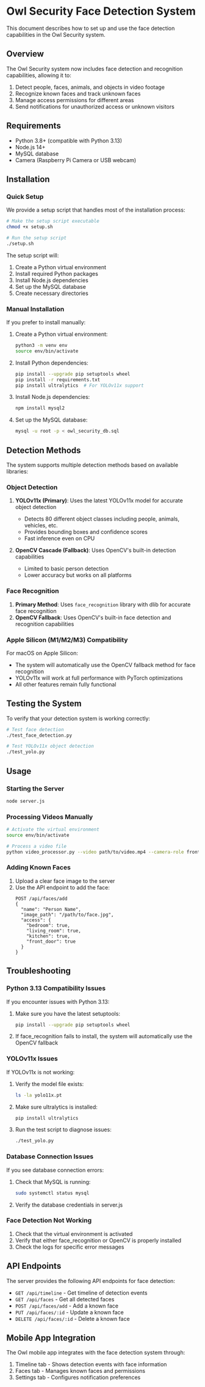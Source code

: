 # Owl Security Face Detection System

This document describes how to set up and use the face detection capabilities in the Owl Security system.

## Overview

The Owl Security system now includes face detection and recognition capabilities, allowing it to:

1. Detect people, faces, animals, and objects in video footage
2. Recognize known faces and track unknown faces
3. Manage access permissions for different areas
4. Send notifications for unauthorized access or unknown visitors

## Requirements

- Python 3.8+ (compatible with Python 3.13)
- Node.js 14+
- MySQL database
- Camera (Raspberry Pi Camera or USB webcam)

## Installation

### Quick Setup

We provide a setup script that handles most of the installation process:

```bash
# Make the setup script executable
chmod +x setup.sh

# Run the setup script
./setup.sh
```

The setup script will:
1. Create a Python virtual environment
2. Install required Python packages
3. Install Node.js dependencies
4. Set up the MySQL database
5. Create necessary directories

### Manual Installation

If you prefer to install manually:

1. Create a Python virtual environment:
   ```bash
   python3 -m venv env
   source env/bin/activate
   ```

2. Install Python dependencies:
   ```bash
   pip install --upgrade pip setuptools wheel
   pip install -r requirements.txt
   pip install ultralytics  # For YOLOv11x support
   ```

3. Install Node.js dependencies:
   ```bash
   npm install mysql2
   ```

4. Set up the MySQL database:
   ```bash
   mysql -u root -p < owl_security_db.sql
   ```

## Detection Methods

The system supports multiple detection methods based on available libraries:

### Object Detection

1. **YOLOv11x (Primary)**: Uses the latest YOLOv11x model for accurate object detection
   - Detects 80 different object classes including people, animals, vehicles, etc.
   - Provides bounding boxes and confidence scores
   - Fast inference even on CPU

2. **OpenCV Cascade (Fallback)**: Uses OpenCV's built-in detection capabilities
   - Limited to basic person detection
   - Lower accuracy but works on all platforms

### Face Recognition

1. **Primary Method**: Uses `face_recognition` library with dlib for accurate face recognition
2. **OpenCV Fallback**: Uses OpenCV's built-in face detection and recognition capabilities

### Apple Silicon (M1/M2/M3) Compatibility

For macOS on Apple Silicon:
- The system will automatically use the OpenCV fallback method for face recognition
- YOLOv11x will work at full performance with PyTorch optimizations
- All other features remain fully functional

## Testing the System

To verify that your detection system is working correctly:

```bash
# Test face detection
./test_face_detection.py

# Test YOLOv11x object detection
./test_yolo.py
```

## Usage

### Starting the Server

```bash
node server.js
```

### Processing Videos Manually

```bash
# Activate the virtual environment
source env/bin/activate

# Process a video file
python video_processor.py --video path/to/video.mp4 --camera-role front_door
```

### Adding Known Faces

1. Upload a clear face image to the server
2. Use the API endpoint to add the face:
   ```
   POST /api/faces/add
   {
     "name": "Person Name",
     "image_path": "/path/to/face.jpg",
     "access": {
       "bedroom": true,
       "living_room": true,
       "kitchen": true,
       "front_door": true
     }
   }
   ```

## Troubleshooting

### Python 3.13 Compatibility Issues

If you encounter issues with Python 3.13:

1. Make sure you have the latest setuptools:
   ```bash
   pip install --upgrade pip setuptools wheel
   ```

2. If face_recognition fails to install, the system will automatically use the OpenCV fallback

### YOLOv11x Issues

If YOLOv11x is not working:

1. Verify the model file exists:
   ```bash
   ls -la yolo11x.pt
   ```

2. Make sure ultralytics is installed:
   ```bash
   pip install ultralytics
   ```

3. Run the test script to diagnose issues:
   ```bash
   ./test_yolo.py
   ```

### Database Connection Issues

If you see database connection errors:

1. Check that MySQL is running:
   ```bash
   sudo systemctl status mysql
   ```

2. Verify the database credentials in server.js

### Face Detection Not Working

1. Check that the virtual environment is activated
2. Verify that either face_recognition or OpenCV is properly installed
3. Check the logs for specific error messages

## API Endpoints

The server provides the following API endpoints for face detection:

- `GET /api/timeline` - Get timeline of detection events
- `GET /api/faces` - Get all detected faces
- `POST /api/faces/add` - Add a known face
- `PUT /api/faces/:id` - Update a known face
- `DELETE /api/faces/:id` - Delete a known face

## Mobile App Integration

The Owl mobile app integrates with the face detection system through:

1. Timeline tab - Shows detection events with face information
2. Faces tab - Manages known faces and permissions
3. Settings tab - Configures notification preferences 